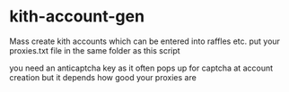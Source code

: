 # kith-account-gen
Mass create kith accounts which can be entered into raffles etc. put your proxies.txt file in the same folder as this script

you need an anticaptcha key as it often pops up for captcha at account creation but it depends how good your proxies are

